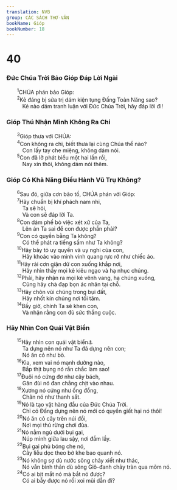 ```yaml
---
translation: NVB
group: CÁC SÁCH THƠ-VĂN
bookName: Gióp 
bookNumber: 18
---
```


<div class="title"><h1>40</h1><h3>Đức Chúa Trời Bảo Gióp Đáp Lời Ngài </h3></div>
<span class="verse giop_40_1">  <sup>1</sup>CHÚA phán bảo Gióp: <br/></span>
<span class="verse giop_40_2">  <sup>2</sup>Kẻ đáng bị sửa trị dám kiện tụng Đấng Toàn Năng sao? <br/>   Kẻ nào dám tranh luận với Đức Chúa Trời, hãy đáp lời đi! <br/></span>
<div class="title"><h3>Gióp Thú Nhận Mình Không Ra Chi </h3></div>
<span class="verse giop_40_3">  <sup>3</sup>Gióp thưa với CHÚA: <br/></span>
<span class="verse giop_40_4">  <sup>4</sup>Con không ra chi, biết thưa lại cùng Chúa thể nào? <br/>   Con lấy tay che miệng, không dám nói. <br/></span>
<span class="verse giop_40_5">  <sup>5</sup>Con đã lỡ phát biểu một hai lần rồi, <br/>   Nay xin thôi, không dám nói thêm. <br/></span>
<div class="title"><h3>Gióp Có Khả Năng Điều Hành Vũ Trụ Không? </h3></div>
<span class="verse giop_40_6">  <sup>6</sup>Sau đó, giữa cơn bão tố, CHÚA phán với Gióp: <br/></span>
<span class="verse giop_40_7">  <sup>7</sup>Hãy chuẩn bị khí phách nam nhi, <br/>   Ta sẽ hỏi, <br/>   Và con sẽ đáp lời Ta. <br/></span>
<span class="verse giop_40_8">  <sup>8</sup>Con dám phế bỏ việc xét xử của Ta, <br/>   Lên án Ta sai để con được phần phải? <br/></span>
<span class="verse giop_40_9">  <sup>9</sup>Con có quyền bằng Ta không? <br/>   Có thể phát ra tiếng sấm như Ta không? <br/></span>
<span class="verse giop_40_10">  <sup>10</sup>Hãy bày tỏ uy quyền và uy nghi của con, <br/>   Hãy khoác vào mình vinh quang rực rỡ như chiếc áo. <br/></span>
<span class="verse giop_40_11">  <sup>11</sup>Hãy rải cơn giận dữ con xuống khắp nơi, <br/>   Hãy nhìn thấy mọi kẻ kiêu ngạo và hạ nhục chúng. <br/></span>
<span class="verse giop_40_12">  <sup>12</sup>Phải, hãy nhận ra mọi kẻ vênh vang, hạ chúng xuống, <br/>   Cũng hãy chà đạp bọn ác nhân tại chỗ. <br/></span>
<span class="verse giop_40_13">  <sup>13</sup>Hãy chôn vùi chúng trong bụi đất, <br/>   Hãy nhốt kín chúng nơi tối tăm. <br/></span>
<span class="verse giop_40_14">  <sup>14</sup>Bấy giờ, chính Ta sẽ khen con, <br/>   Và nhận rằng con đủ sức thắng cuộc. <br/></span>
<div class="title"><h3>Hãy Nhìn Con Quái Vật Biển </h3></div>
<span class="verse giop_40_15">  <sup>15</sup>Hãy nhìn con quái vật biển<a data-toggle="tooltip" data-placement="bottom" title="MT: “bê-hê-mốt”, có bản dịch là “khủng long”, hoặc “trâu nước”">⚓</a><br/>   Ta dựng nên nó như Ta đã dựng nên con; <br/>   Nó ăn cỏ như bò. <br/></span>
<span class="verse giop_40_16">  <sup>16</sup>Kìa, xem vai nó mạnh dường nào, <br/>   Bắp thịt bụng nó rắn chắc làm sao! <br/></span>
<span class="verse giop_40_17">  <sup>17</sup>Đuôi nó cứng đơ như cây bách, <br/>   Gân đùi nó đan chằng chịt vào nhau. <br/></span>
<span class="verse giop_40_18">  <sup>18</sup>Xương nó cứng như ống đồng, <br/>   Chân nó như thanh sắt. <br/></span>
<span class="verse giop_40_19">  <sup>19</sup>Nó là tạo vật hàng đầu của Đức Chúa Trời. <br/>   Chỉ có Đấng dựng nên nó mới có quyền giết hại nó thôi! <br/></span>
<span class="verse giop_40_20">  <sup>20</sup>Nó ăn cỏ cây trên núi đồi, <br/>   Nơi mọi thú rừng chơi đùa. <br/></span>
<span class="verse giop_40_21">  <sup>21</sup>Nó nằm ngủ dưới bụi gai, <br/>   Núp mình giữa lau sậy, nơi đầm lầy. <br/></span>
<span class="verse giop_40_22">  <sup>22</sup>Bụi gai phủ bóng che nó, <br/>   Cây liễu dọc theo bờ khe bao quanh nó. <br/></span>
<span class="verse giop_40_23">  <sup>23</sup>Nó không sợ dù nước sông chảy xiết như thác, <br/>   Nó vẫn bình thản dù sông Giô-đanh chảy tràn qua mõm nó. <br/></span>
<span class="verse giop_40_24">  <sup>24</sup>Có ai bịt mắt nó mà bắt nó được? <br/>   Có ai bẫy được nó rồi xoi mũi dẫn đi? <br/></span>
